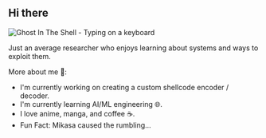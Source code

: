 ## Hi there 
![Ghost In The Shell - Typing on a keyboard](https://github.com/user-attachments/assets/8ef01e46-8d05-4996-8a18-abcf49d46551)

Just an average researcher who enjoys learning about systems and ways to exploit them.

More about me 🤔:
- I'm currently working on creating a custom shellcode encoder / decoder.
- I'm currently learning AI/ML engineering 🌐.
- I love anime, manga, and coffee ☕. 
- Fun Fact: Mikasa caused the rumbling...
<!--
**KazamaDono/KazamaDono** is a ✨ _special_ ✨ repository because its `README.md` (this file) appears on your GitHub profile.

Here are some ideas to get you started:

- 🔭 I’m currently working on ...
- 🌱 I’m currently learning ...
- 👯 I’m looking to collaborate on ...
- 🤔 I’m looking for help with ...
- 💬 Ask me about ...
- 📫 How to reach me: ...
- 😄 Pronouns: ...
- ⚡ Fun fact: ...
-->
